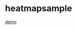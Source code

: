 heatmapsample
=============

[demo](http://redfoxkamakura.github.io/heatmapsample/heatmapsample.html)
